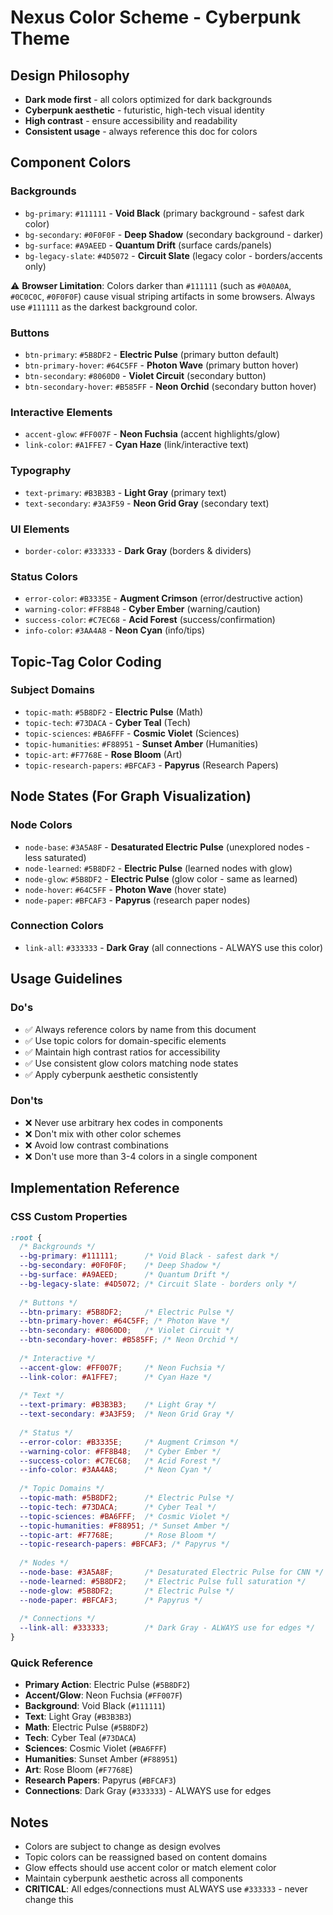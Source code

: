 # Nexus Color Scheme - Cyberpunk Theme

## Design Philosophy
- **Dark mode first** - all colors optimized for dark backgrounds
- **Cyberpunk aesthetic** - futuristic, high-tech visual identity
- **High contrast** - ensure accessibility and readability
- **Consistent usage** - always reference this doc for colors

## Component Colors

### **Backgrounds**
- `bg-primary`: `#111111` - **Void Black** (primary background - safest dark color)
- `bg-secondary`: `#0F0F0F` - **Deep Shadow** (secondary background - darker)
- `bg-surface`: `#A9AEED` - **Quantum Drift** (surface cards/panels)
- `bg-legacy-slate`: `#4D5072` - **Circuit Slate** (legacy color - borders/accents only)

⚠️ **Browser Limitation**: Colors darker than `#111111` (such as `#0A0A0A`, `#0C0C0C`, `#0F0F0F`) cause visual striping artifacts in some browsers. Always use `#111111` as the darkest background color.

### **Buttons**
- `btn-primary`: `#5B8DF2` - **Electric Pulse** (primary button default)
- `btn-primary-hover`: `#64C5FF` - **Photon Wave** (primary button hover)
- `btn-secondary`: `#8060D0` - **Violet Circuit** (secondary button)
- `btn-secondary-hover`: `#B585FF` - **Neon Orchid** (secondary button hover)

### **Interactive Elements**
- `accent-glow`: `#FF007F` - **Neon Fuchsia** (accent highlights/glow)
- `link-color`: `#A1FFE7` - **Cyan Haze** (link/interactive text)

### **Typography**
- `text-primary`: `#B3B3B3` - **Light Gray** (primary text)
- `text-secondary`: `#3A3F59` - **Neon Grid Gray** (secondary text)

### **UI Elements**
- `border-color`: `#333333` - **Dark Gray** (borders & dividers)

### **Status Colors**
- `error-color`: `#B3335E` - **Augment Crimson** (error/destructive action)
- `warning-color`: `#FF8B48` - **Cyber Ember** (warning/caution)
- `success-color`: `#C7EC68` - **Acid Forest** (success/confirmation)
- `info-color`: `#3AA4A8` - **Neon Cyan** (info/tips)

## Topic-Tag Color Coding

### **Subject Domains**
- `topic-math`: `#5B8DF2` - **Electric Pulse** (Math)
- `topic-tech`: `#73DACA` - **Cyber Teal** (Tech)
- `topic-sciences`: `#BA6FFF` - **Cosmic Violet** (Sciences)
- `topic-humanities`: `#F88951` - **Sunset Amber** (Humanities)
- `topic-art`: `#F7768E` - **Rose Bloom** (Art)
- `topic-research-papers`: `#BFCAF3` - **Papyrus** (Research Papers)

## Node States (For Graph Visualization)

### **Node Colors**
- `node-base`: `#3A5A8F` - **Desaturated Electric Pulse** (unexplored nodes - less saturated)
- `node-learned`: `#5B8DF2` - **Electric Pulse** (learned nodes with glow)
- `node-glow`: `#5B8DF2` - **Electric Pulse** (glow color - same as learned)
- `node-hover`: `#64C5FF` - **Photon Wave** (hover state)
- `node-paper`: `#BFCAF3` - **Papyrus** (research paper nodes)

### **Connection Colors**
- `link-all`: `#333333` - **Dark Gray** (all connections - ALWAYS use this color)

## Usage Guidelines

### **Do's**
- ✅ Always reference colors by name from this document
- ✅ Use topic colors for domain-specific elements
- ✅ Maintain high contrast ratios for accessibility
- ✅ Use consistent glow colors matching node states
- ✅ Apply cyberpunk aesthetic consistently

### **Don'ts**
- ❌ Never use arbitrary hex codes in components
- ❌ Don't mix with other color schemes
- ❌ Avoid low contrast combinations
- ❌ Don't use more than 3-4 colors in a single component

## Implementation Reference

### **CSS Custom Properties**
```css
:root {
  /* Backgrounds */
  --bg-primary: #111111;      /* Void Black - safest dark */
  --bg-secondary: #0F0F0F;    /* Deep Shadow */
  --bg-surface: #A9AEED;      /* Quantum Drift */
  --bg-legacy-slate: #4D5072; /* Circuit Slate - borders only */
  
  /* Buttons */
  --btn-primary: #5B8DF2;     /* Electric Pulse */
  --btn-primary-hover: #64C5FF; /* Photon Wave */
  --btn-secondary: #8060D0;   /* Violet Circuit */
  --btn-secondary-hover: #B585FF; /* Neon Orchid */
  
  /* Interactive */
  --accent-glow: #FF007F;     /* Neon Fuchsia */
  --link-color: #A1FFE7;      /* Cyan Haze */
  
  /* Text */
  --text-primary: #B3B3B3;    /* Light Gray */
  --text-secondary: #3A3F59;  /* Neon Grid Gray */
  
  /* Status */
  --error-color: #B3335E;     /* Augment Crimson */
  --warning-color: #FF8B48;   /* Cyber Ember */
  --success-color: #C7EC68;   /* Acid Forest */
  --info-color: #3AA4A8;      /* Neon Cyan */
  
  /* Topic Domains */
  --topic-math: #5B8DF2;      /* Electric Pulse */
  --topic-tech: #73DACA;      /* Cyber Teal */
  --topic-sciences: #BA6FFF;  /* Cosmic Violet */
  --topic-humanities: #F88951; /* Sunset Amber */
  --topic-art: #F7768E;       /* Rose Bloom */
  --topic-research-papers: #BFCAF3; /* Papyrus */
  
  /* Nodes */
  --node-base: #3A5A8F;       /* Desaturated Electric Pulse for CNN */
  --node-learned: #5B8DF2;    /* Electric Pulse full saturation */
  --node-glow: #5B8DF2;       /* Electric Pulse */
  --node-paper: #BFCAF3;      /* Papyrus */
  
  /* Connections */
  --link-all: #333333;        /* Dark Gray - ALWAYS use for edges */
}
```

### **Quick Reference**
- **Primary Action**: Electric Pulse (`#5B8DF2`)
- **Accent/Glow**: Neon Fuchsia (`#FF007F`) 
- **Background**: Void Black (`#111111`)
- **Text**: Light Gray (`#B3B3B3`)
- **Math**: Electric Pulse (`#5B8DF2`)
- **Tech**: Cyber Teal (`#73DACA`) 
- **Sciences**: Cosmic Violet (`#BA6FFF`)
- **Humanities**: Sunset Amber (`#F88951`)
- **Art**: Rose Bloom (`#F7768E`)
- **Research Papers**: Papyrus (`#BFCAF3`)
- **Connections**: Dark Gray (`#333333`) - ALWAYS use for edges

## Notes
- Colors are subject to change as design evolves
- Topic colors can be reassigned based on content domains
- Glow effects should use accent color or match element color
- Maintain cyberpunk aesthetic across all components
- **CRITICAL**: All edges/connections must ALWAYS use `#333333` - never change this 